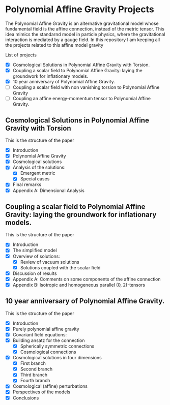 # Polynomial Affine Gravity Projects

The Polynomial Affine Gravity is an alternative gravitational model whose fundamental field 
is the affine connection, instead of the metric tensor. This idea mimics the standarnd model
in particle physics, where the gravitational interaction is mediated by a gauge field. In this 
repository I am keeping all the projects related to this affine model gravity

List of projects
- [X] Cosmological Solutions in Polynomial Affine Gravity with Torsion.
- [X] Coupling a scalar field to Polynomial Affine Gravity: laying the groundwork for inflationary models.
- [X] 10 year anniversary of Polynomial Affine Gravity.
- [ ] Coupling a scalar field with non vanishing torsion to Polynomial Affine Gravity
- [ ] Coupling an affine energy-momentum tensor to Polynomial Affine Gravity. 

## Cosmological Solutions in Polynomial Affine Gravity with Torsion

This is the structure of the paper
- [X] Introduction
- [X] Polynomial Affine Gravity
- [X] Cosmological solutions
- [X] Analysis of the solutions:  
  - [X] Emergent metric
  - [X] Special cases  
- [X] Final remarks
- [X] Appendix A: Dimensional Analysis

## Coupling a scalar field to Polynomial Affine Gravity: laying the groundwork for inflationary models.

This is the structure of the paper
- [X] Introduction
- [X] The simplified model
- [X] Overview of solutions:  
  - [X] Review of vacuum solutions
  - [X] Solutions coupled with the scalar field
- [X] Discussion of results
- [X] Appendix A: Comments on some components of the affine connection
- [X] Appendix B: Isotropic and homogeneous parallel (0, 2)-tensors

## 10 year anniversary of Polynomial Affine Gravity.

This is the structure of the paper
- [X] Introduction
- [X] Purely polynomial affine gravity
- [X] Covariant field equations:  
- [X] Building ansatz for the connection
  - [X] Spherically symmetric connections
  - [X] Cosmological connections
- [X] Cosmological solutions in four dimensions
  - [X] First branch
  - [X] Second branch
  - [X] Third branch
  - [X] Fourth branch  
- [X] Cosmological (affine) perturbations
- [X] Perspectives of the models
- [X] Conclusions
